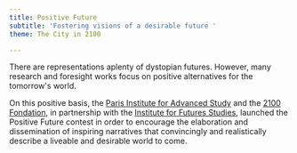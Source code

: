 ```yaml
---
title: Positive Future
subtitle: 'Fostering visions of a desirable future '
theme: The City in 2100

---
```

There are representations aplenty of dystopian futures. However, many research and foresight works focus on positive alternatives for the tomorrow's world.

On this positive basis, the [Paris Institute for Advanced Study](/about/organizers) and the [2100 Fondation](/about/organizers), in partnership with the [Institute for Futures Studies](/about/organizers), launched the Positive Future contest in order to encourage the elaboration and dissemination of inspiring narratives that convincingly and realistically describe a liveable and desirable world to come.